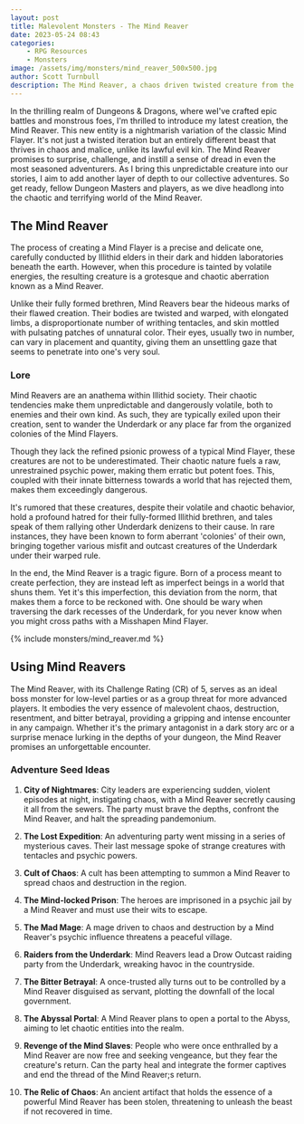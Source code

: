 ```yaml
---
layout: post
title: Malevolent Monsters - The Mind Reaver
date: 2023-05-24 08:43
categories:
    - RPG Resources
    - Monsters
image: /assets/img/monsters/mind_reaver_500x500.jpg
author: Scott Turnbull
description: The Mind Reaver, a chaos driven twisted creature from the Underdark.
---
```


In the thrilling realm of Dungeons & Dragons, where weI've crafted epic battles and monstrous foes, I'm thrilled to introduce my latest creation, the Mind Reaver. This new entity is a nightmarish variation of the classic Mind Flayer. It's not just a twisted iteration but an entirely different beast that thrives in chaos and malice, unlike its lawful evil kin. The Mind Reaver promises to surprise, challenge, and instill a sense of dread in even the most seasoned adventurers. As I bring this unpredictable creature into our stories, I aim to add another layer of depth to our collective adventures. So get ready, fellow Dungeon Masters and players, as we dive headlong into the chaotic and terrifying world of the Mind Reaver.

## The Mind Reaver

The process of creating a Mind Flayer is a precise and delicate one, carefully conducted by Illithid elders in their dark and hidden laboratories beneath the earth. However, when this procedure is tainted by volatile energies, the resulting creature is a grotesque and chaotic aberration known as a Mind Reaver.

Unlike their fully formed brethren, Mind Reavers bear the hideous marks of their flawed creation. Their bodies are twisted and warped, with elongated limbs, a disproportionate number of writhing tentacles, and skin mottled with pulsating patches of unnatural color. Their eyes, usually two in number, can vary in placement and quantity, giving them an unsettling gaze that seems to penetrate into one's very soul.

### Lore

Mind Reavers are an anathema within Illithid society. Their chaotic tendencies make them unpredictable and dangerously volatile, both to enemies and their own kind. As such, they are typically exiled upon their creation, sent to wander the Underdark or any place far from the organized colonies of the Mind Flayers.

Though they lack the refined psionic prowess of a typical Mind Flayer, these creatures are not to be underestimated. Their chaotic nature fuels a raw, unrestrained psychic power, making them erratic but potent foes. This, coupled with their innate bitterness towards a world that has rejected them, makes them exceedingly dangerous.

It's rumored that these creatures, despite their volatile and chaotic behavior, hold a profound hatred for their fully-formed Illithid brethren, and tales speak of them rallying other Underdark denizens to their cause. In rare instances, they have been known to form aberrant 'colonies' of their own, bringing together various misfit and outcast creatures of the Underdark under their warped rule.

In the end, the Mind Reaver is a tragic figure. Born of a process meant to create perfection, they are instead left as imperfect beings in a world that shuns them. Yet it's this imperfection, this deviation from the norm, that makes them a force to be reckoned with. One should be wary when traversing the dark recesses of the Underdark, for you never know when you might cross paths with a Misshapen Mind Flayer.

{% include monsters/mind_reaver.md %}

## Using  Mind Reavers
The Mind Reaver, with its Challenge Rating (CR) of 5, serves as an ideal boss monster for low-level parties or as a group threat for more advanced players. It embodies the very essence of malevolent chaos, destruction, resentment, and bitter betrayal, providing a gripping and intense encounter in any campaign. Whether it's the primary antagonist in a dark story arc or a surprise menace lurking in the depths of your dungeon, the Mind Reaver promises an unforgettable encounter.

### Adventure Seed Ideas

1. **City of Nightmares**: City leaders are experiencing sudden, violent episodes at night, instigating chaos, with a Mind Reaver secretly causing it all from the sewers. The party must brave the depths, confront the Mind Reaver, and halt the spreading pandemonium.

2. **The Lost Expedition**: An adventuring party went missing in a series of mysterious caves. Their last message spoke of strange creatures with tentacles and psychic powers.

3. **Cult of Chaos**: A cult has been attempting to summon a Mind Reaver to spread chaos and destruction in the region.

4. **The Mind-locked Prison**: The heroes are imprisoned in a psychic jail by a Mind Reaver and must use their wits to escape.

5. **The Mad Mage**: A mage driven to chaos and destruction by a Mind Reaver's psychic influence threatens a peaceful village.

6. **Raiders from the Underdark**: Mind Reavers lead a Drow Outcast raiding party from the Underdark, wreaking havoc in the countryside.

7. **The Bitter Betrayal**: A once-trusted ally turns out to be controlled by a Mind Reaver disguised as servant, plotting the downfall of the local government.

8. **The Abyssal Portal**: A Mind Reaver plans to open a portal to the Abyss, aiming to let chaotic entities into the realm.

9. **Revenge of the Mind Slaves**: People who were once enthralled by a Mind Reaver are now free and seeking vengeance, but they fear the creature's return. Can the party heal and integrate the former captives and end the thread of the Mind Reaver;s return.

10. **The Relic of Chaos**: An ancient artifact that holds the essence of a powerful Mind Reaver has been stolen, threatening to unleash the beast if not recovered in time.